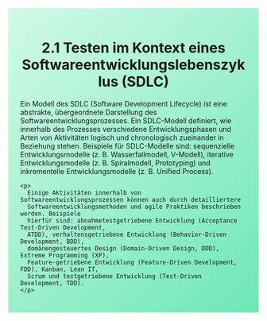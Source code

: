 <div class="rounded-lg border shadow-sm" style="background: linear-gradient(135deg,#D1FAE5 0%,#6EE7B7 100%); padding: 24px; border-color: #34D399">
  <header style="margin-bottom:12px">
    <h1 class="text-2xl font-bold text-gray-900" style="overflow-wrap: break-word; word-wrap: break-word; hyphens: auto;">
      2.1 Testen im Kontext eines Softwareentwicklungslebenszyklus (SDLC)
    </h1>
  </header>
  <article class="prose max-w-none">
    <p>
      Ein Modell des SDLC (Software Development Lifecycle) ist eine abstrakte, übergeordnete
      Darstellung des Softwareentwicklungsprozesses. Ein SDLC-Modell definiert, wie innerhalb
      des Prozesses verschiedene Entwicklungsphasen und Arten von Aktivitäten logisch und
      chronologisch zueinander in Beziehung stehen. Beispiele für SDLC-Modelle sind: sequenzielle
      Entwicklungsmodelle (z. B. Wasserfallmodell, V-Modell), iterative Entwicklungsmodelle (z. B.
      Spiralmodell, Prototyping) und inkrementelle Entwicklungsmodelle (z. B. Unified Process).
    </p>

    <p>
      Einige Aktivitäten innerhalb von Softwareentwicklungsprozessen können auch durch detailliertere
      Softwareentwicklungsmethoden und agile Praktiken beschrieben werden. Beispiele
      hierfür sind: abnahmetestgetriebene Entwicklung (Acceptance Test-Driven Development,
      ATDD), verhaltensgetriebene Entwicklung (Behavior-Driven Development, BDD),
      domänengesteuertes Design (Domain-Driven Design, DDD), Extreme Programming (XP),
      Feature-getriebene Entwicklung (Feature-Driven Development, FDD), Kanban, Lean IT,
      Scrum und testgetriebene Entwicklung (Test-Driven Development, TDD).
    </p>
  </article>
</div>
